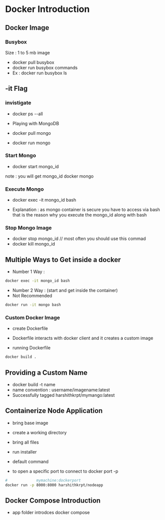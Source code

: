 # Docker Introduction

## Docker Image

### Busybox

Size : 1 to 5 mb image

- docker pull busybox
- docker run busybox commands
- Ex : docker run busybox ls

## -it Flag

### invistigate

- docker ps --all

- Playing with MongoDB

- docker pull mongo
- docker run mongo

### Start Mongo

- docker start mongo_id

note : you will get mongo_id docker mongo

### Execute Mongo

- docker exec -it mongo_id bash

- Explanation : as mongo container is secure you have to access via bash that is the reason why you execute the mongo_id along with bash

### Stop Mongo Image

- docker stop mongo_id // most often you should use this commad
- docker kill mongo_id

## Multiple Ways to Get inside a docker

- Number 1 Way :

```sh
docker exec -it mongo_id bash
```

- Number 2 Way : (start and get inside the container)
- Not Recommended

```sh
docker run -it mongo bash
```

### Custom Docker Image

- create Dockerfile

- Dockerfile interacts with docker client and it creates a custom image

- running Dockerfile

```sh
docker build .
```

## Providing a Custom Name

- docker build -t name
- name convention : username/imagename:latest
- Successfully tagged harshithkrpt/mymango:latest

## Containerize Node Application

- bring base image
- create a working directory
- bring all files
- run installer
- default command

- to open a specific port to connect to docker port -p

```sh
#             mymachine:dockerport
docker run -p 8000:8000 harshithkrpt/nodeapp
```

## Docker Compose Introduction

- app folder introdces docker compose
